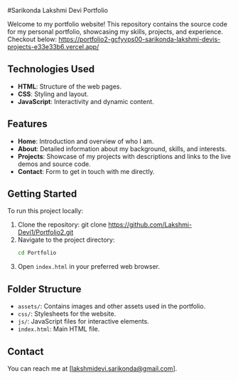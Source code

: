 #Sarikonda Lakshmi Devi Portfolio

Welcome to my portfolio website! This repository contains the source code for my personal portfolio, showcasing my skills, projects, and experience.
Checkout below:
https://portfolio2-gcfyvps00-sarikonda-lakshmi-devis-projects-e33e33b6.vercel.app/
## Technologies Used
- **HTML**: Structure of the web pages.
- **CSS**: Styling and layout.
- **JavaScript**: Interactivity and dynamic content.
## Features
- **Home**: Introduction and overview of who I am.
- **About**: Detailed information about my background, skills, and interests.
- **Projects**: Showcase of my projects with descriptions and links to the live demos and source code.
- **Contact**: Form to get in touch with me directly.
## Getting Started
To run this project locally:
1. Clone the repository:
git clone https://github.com/Lakshmi-Devi1/Portfolio2.git
3. Navigate to the project directory:
   ```bash
   cd Portfolio
   ```
4. Open `index.html` in your preferred web browser.
## Folder Structure
- `assets/`: Contains images and other assets used in the portfolio.
- `css/`: Stylesheets for the website.
- `js/`: JavaScript files for interactive elements.
- `index.html`: Main HTML file.
## Contact
You can reach me at [lakshmidevi.sarikonda@gmail.com].
